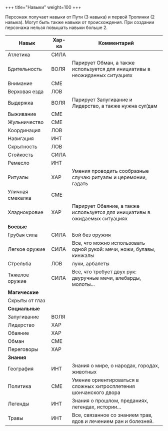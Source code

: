 +++
title="Навыки"
weight=100
+++

Персонаж получает навыки от Пути (3 навыка) и первой Тропинки (2 навыка). Могут быть также навыки от происхождения. При создании персонажа нельзя повышать навыки больше 2.

|Навык|Хар-ка|Комментарий
|----|--|----|
|Атлетика|СИЛА|
|Бдительность|ВОЛЯ|Парирует Обман, а также используется для инициативы в неожиданных ситуациях
|Внимание|СМЕ|
|Верховая езда|ЛОВ|
|Выдержка|ВОЛЯ|Парирует Запугивание и Лидерство, а также нужна сул’дам
|Выживание|СМЕ|
|Жульничество|СМЕ|
|Координация|ЛОВ|
|Навигация|ИНТ
|Скрытность|ЛОВ
|Стойкость|СИЛА
|Ремесло|ИНТ
|Ритуалы|ХАР|Умения проводить сообразные случаю ритуалы и церемонии, гадать
|Уличная смекалка|СМЕ|
|Хладнокровие|ХАР|Парирует Обаяние, а также используется для инициативы в ожидаемых ситуациях
|**Боевые**|
|Грубая сила|СИЛА|Бой без оружия
|Легкое оружие|СИЛА|Все, что можно использовать одной рукой: мечи, ножи, булавы, кинжалы
|Стрельба|ЛОВ|луки, арбалеты
|Тяжелое оружие|СИЛА|Все, что требует двух рук: двуручные мечи, алебарды, молоты...
|**Магические**|
|Скрыты от глаз||
|**Социальные**||
|Запугивание|ВОЛЯ|
|Лидерство|ХАР|
|Обаяние|ХАР|
|Обман|СМЕ|
|Переговоры|ХАР|
|**Знания**||
|География|ИНТ|Знания о мире, о народах, городах, животных
|Политика|СМЕ|Умение ориентироваться в сложных хитросплетения шончанского двора
|Легенды|ИНТ|Знания о прошлом, преданиях, легендах, истории...
|Травы|ИНТ|Все, связанное со знанием трав, ядов и лечением ран и болезней.